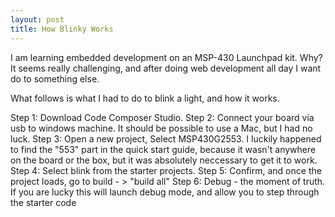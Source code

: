 ```yaml
---
layout: post
title: How Blinky Works
---
```


I am learning embedded development on an MSP-430 Launchpad kit. Why? It seems really challenging, and after doing web development all day I want do to something else.

What follows is what I had to do to blink a light, and how it works.

Step 1: Download Code Composer Studio.
Step 2: Connect your board via usb to windows machine. It should be possible to use a Mac, but I had no luck.
Step 3: Open a new project, Select MSP430G2553. I luckily happened to find the "553" part in the quick start guide, because it wasn't anywhere on the board or the box, but it was absolutely neccessary to get it to work.
Step 4: Select blink from the starter projects.
Step 5: Confirm, and once the project loads, go to build - > "build all"
Step 6: Debug - the moment of truth. If you are lucky this will launch debug mode, and allow you to step through the starter code
